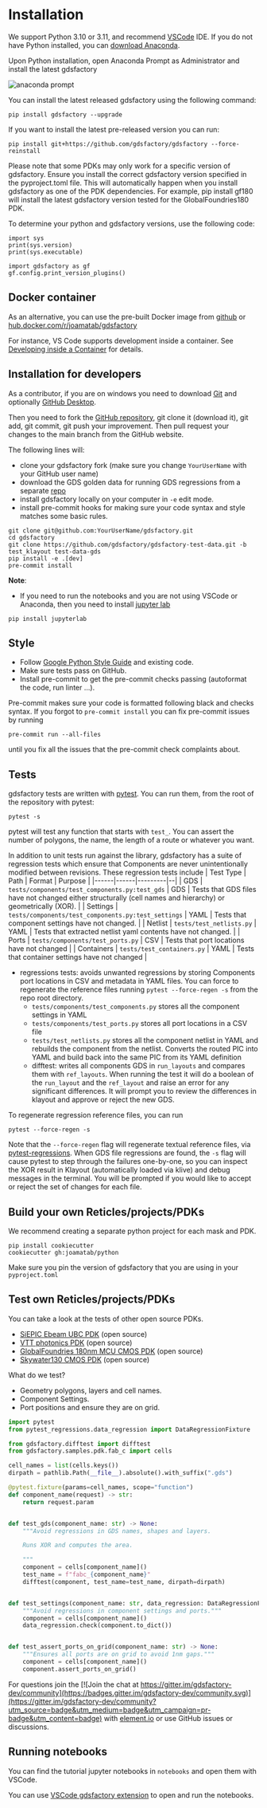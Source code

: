 # Installation

We support Python 3.10 or 3.11, and recommend [VSCode](https://code.visualstudio.com/) IDE. If you do not have Python installed, you can [download Anaconda](https://www.anaconda.com/download/).

Upon Python installation, open Anaconda Prompt as Administrator and install the latest gdsfactory

![anaconda prompt](https://i.imgur.com/eKk2bbs.png)

You can install the latest released gdsfactory using the following command:

```
pip install gdsfactory --upgrade
```

If you want to install the latest pre-released version you can run:

```
pip install git+https://github.com/gdsfactory/gdsfactory --force-reinstall
```

Please note that some PDKs may only work for a specific version of gdsfactory. Ensure you install the correct gdsfactory version specified in the pyproject.toml file. This will automatically happen when you install gdsfactory as one of the PDK dependencies. For example, pip install gf180 will install the latest gdsfactory version tested for the GlobalFoundries180 PDK.

To determine your python and gdsfactory versions, use the following code:

```
import sys
print(sys.version)
print(sys.executable)

import gdsfactory as gf
gf.config.print_version_plugins()
```

## Docker container

As an alternative, you can use the pre-built Docker image from [github](https://github.com/gdsfactory/gdsfactory/pkgs/container/gdsfactory) or [hub.docker.com/r/joamatab/gdsfactory](https://hub.docker.com/r/joamatab/gdsfactory)

For instance, VS Code supports development inside a container. See [Developing inside a Container](https://code.visualstudio.com/docs/devcontainers/containers) for details.

## Installation for developers

As a contributor, if you are on windows you need to download [Git](https://git-scm.com/download/win) and optionally [GitHub Desktop](https://desktop.github.com/).

Then you need to fork the [GitHub repository](https://github.com/gdsfactory/gdsfactory), git clone it (download it), git add, git commit, git push your improvement. Then pull request your changes to the main branch from the GitHub website.

The following lines will:

- clone your gdsfactory fork (make sure you change `YourUserName` with your GitHub user name)
- download the GDS golden data for running GDS regressions from a separate [repo](https://github.com/gdsfactory/gdsfactory-test-data/tree/test-data)
- install gdsfactory locally on your computer in `-e` edit mode.
- install pre-commit hooks for making sure your code syntax and style matches some basic rules.

```
git clone git@github.com:YourUserName/gdsfactory.git
cd gdsfactory
git clone https://github.com/gdsfactory/gdsfactory-test-data.git -b test_klayout test-data-gds
pip install -e .[dev]
pre-commit install
```

**Note**:
- If you need to run the notebooks and you are not using VSCode or Anaconda, then you need to install [jupyter lab](https://jupyterlab.readthedocs.io/en/stable/getting_started/installation.html)
```
pip install jupyterlab
```


## Style

- Follow [Google Python Style Guide](https://google.github.io/styleguide/pyguide.html) and existing code.
- Make sure tests pass on GitHub.
- Install pre-commit to get the pre-commit checks passing (autoformat the code, run linter ...).

Pre-commit makes sure your code is formatted following black and checks syntax.
If you forgot to `pre-commit install` you can fix pre-commit issues by running

```
pre-commit run --all-files
```

until you fix all the issues that the pre-commit check complaints about.

## Tests

gdsfactory tests are written with [pytest](https://docs.pytest.org/en/latest/contents.html). You can run them, from the root of the repository with pytest:

```shell
pytest -s
```

pytest will test any function that starts with `test_`. You can assert the number of polygons, the name, the length of a route or whatever you want.

In addition to unit tests run against the library, gdsfactory has a suite of regression tests which ensure that Components are never unintentionally modified between revisions. These regression tests include
| Test Type | Path | Format | Purpose |
|------|------|---------|--|
| GDS | `tests/components/test_components.py:test_gds` | GDS | Tests that GDS files have not changed either structurally (cell names and hierarchy) or geometrically (XOR). |
| Settings | `tests/components/test_components.py:test_settings` | YAML | Tests that component settings have not changed. |
| Netlist | `tests/test_netlists.py` | YAML | Tests that extracted netlist yaml contents have not changed. |
| Ports | `tests/components/test_ports.py` | CSV | Tests that port locations have not changed |
| Containers | `tests/test_containers.py` | YAML | Tests that container settings have not changed |

- regressions tests: avoids unwanted regressions by storing Components port locations in CSV and metadata in YAML files. You can force to regenerate the reference files running `pytest --force-regen -s` from the repo root directory.
  - `tests/components/test_components.py` stores all the component settings in YAML
  - `tests/components/test_ports.py` stores all port locations in a CSV file
  - `tests/test_netlists.py` stores all the component netlist in YAML and rebuilds the component from the netlist. Converts the routed PIC into YAML and build back into the same PIC from its YAML definition
  - difftest: writes all components GDS in `run_layouts` and compares them with `ref_layouts`. When running the test it will do a boolean of the `run_layout` and the `ref_layout` and raise an error for any significant differences. It will prompt you to review the differences in klayout and approve or reject the new GDS.

To regenerate regression reference files, you can run

```shell
pytest --force-regen -s
```

Note that the `--force-regen` flag will regenerate textual reference files, via [pytest-regressions](https://pytest-regressions.readthedocs.io/en/latest/overview.html). When GDS file regressions are found, the `-s` flag will cause pytest to step through the failures one-by-one, so you can inspect the XOR result in Klayout (automatically loaded via klive) and debug messages in the terminal. You will be prompted if you would like to accept or reject the set of changes for each file.

## Build your own Reticles/projects/PDKs

We recommend creating a separate python project for each mask and PDK.

```
pip install cookiecutter
cookiecutter gh:joamatab/python
```

Make sure you pin the version of gdsfactory that you are using in your `pyproject.toml`

## Test own Reticles/projects/PDKs

You can take a look at the tests of other open source PDKs.

- [SiEPIC Ebeam UBC PDK](https://gdsfactory.github.io/ubc) (open source)
- [VTT photonics PDK](https://gdsfactory.github.io/vtt) (open source)
- [GlobalFoundries 180nm MCU CMOS PDK](https://gdsfactory.github.io/gf180/) (open source)
- [Skywater130 CMOS PDK](https://gdsfactory.github.io/skywater130) (open source)

What do we test?

- Geometry polygons, layers and cell names.
- Component Settings.
- Port positions and ensure they are on grid.

```python
import pytest
from pytest_regressions.data_regression import DataRegressionFixture

from gdsfactory.difftest import difftest
from gdsfactory.samples.pdk.fab_c import cells

cell_names = list(cells.keys())
dirpath = pathlib.Path(__file__).absolute().with_suffix(".gds")

@pytest.fixture(params=cell_names, scope="function")
def component_name(request) -> str:
    return request.param


def test_gds(component_name: str) -> None:
    """Avoid regressions in GDS names, shapes and layers.

    Runs XOR and computes the area.

    """
    component = cells[component_name]()
    test_name = f"fabc_{component_name}"
    difftest(component, test_name=test_name, dirpath=dirpath)


def test_settings(component_name: str, data_regression: DataRegressionFixture) -> None:
    """Avoid regressions in component settings and ports."""
    component = cells[component_name]()
    data_regression.check(component.to_dict())


def test_assert_ports_on_grid(component_name: str) -> None:
    """Ensures all ports are on grid to avoid 1nm gaps."""
    component = cells[component_name]()
    component.assert_ports_on_grid()

```

For questions join the [![Join the chat at https://gitter.im/gdsfactory-dev/community](https://badges.gitter.im/gdsfactory-dev/community.svg)](https://gitter.im/gdsfactory-dev/community?utm_source=badge&utm_medium=badge&utm_campaign=pr-badge&utm_content=badge) with [element.io](https://element.io/download) or use GitHub issues or discussions.

## Running notebooks

You can find the tutorial jupyter notebooks in `notebooks` and open them with VSCode.

You can use [VSCode gdsfactory extension](https://marketplace.visualstudio.com/items?itemName=gdsfactory.gdsfactory) to open and run the notebooks.
